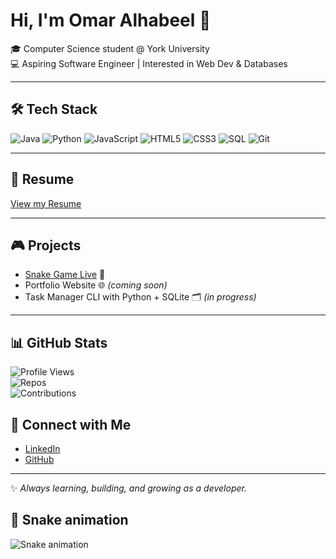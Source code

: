 # Hi, I'm Omar Alhabeel 👋  

🎓 Computer Science student @ York University  
💻 Aspiring Software Engineer | Interested in Web Dev & Databases  

---

## 🛠️ Tech Stack
![Java](https://img.shields.io/badge/Java-orange?logo=java&logoColor=white)
![Python](https://img.shields.io/badge/Python-3670A0?logo=python&logoColor=ffdd54)
![JavaScript](https://img.shields.io/badge/JavaScript-F7DF1E?logo=javascript&logoColor=black)
![HTML5](https://img.shields.io/badge/HTML5-E34F26?logo=html5&logoColor=white)
![CSS3](https://img.shields.io/badge/CSS3-1572B6?logo=css3&logoColor=white)
![SQL](https://img.shields.io/badge/SQL-336791?logo=postgresql&logoColor=white)
![Git](https://img.shields.io/badge/Git-F05032?logo=git&logoColor=white)

---

## 📄 Resume
[View my Resume](https://o278h.github.io/resume/)



---

## 🎮 Projects  
- [Snake Game Live](https://0278h.github.io/snake-game/) 🐍  
- Portfolio Website 🌐 *(coming soon)*  
- Task Manager CLI with Python + SQLite 🗂️ *(in progress)*  

---

## 📊 GitHub Stats  

![Profile Views](https://komarev.com/ghpvc/?username=0278H&color=blueviolet)  
![Repos](https://img.shields.io/badge/Public%20Repos-2-blue)  
![Contributions](https://img.shields.io/badge/Contributions-Active-brightgreen)  


## 🤝 Connect with Me  
- [LinkedIn](https://www.linkedin.com/in/omar-alhabeel-8a45482b2)  
- [GitHub](https://github.com/0278H)  

---
✨ *Always learning, building, and growing as a developer.*
## 🐍 Snake animation

![Snake animation](https://github.com/0278H/0278H/blob/output/github-contribution-grid-snake.svg)
